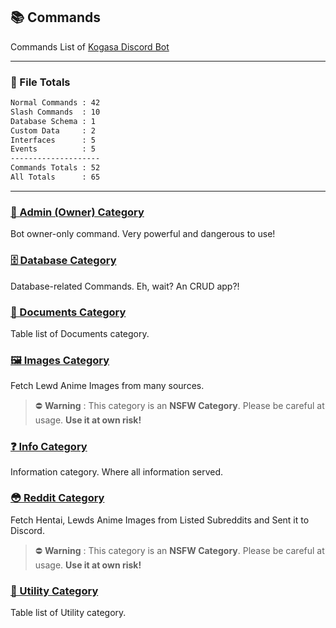 ## 📚 Commands

Commands List of [Kogasa Discord Bot](https://github.com/gifaldyazkaa/kogasa-dscbot)

---

### 📂 File Totals

```bat
Normal Commands : 42
Slash Commands  : 10
Database Schema : 1
Custom Data     : 2
Interfaces      : 5
Events          : 5
--------------------
Commands Totals : 52
All Totals      : 65
```

---

### [👑 Admin (Owner) Category](./admin.md)

Bot owner-only command. Very powerful and dangerous to use!

### [🗄️ Database Category](./database.md)

Database-related Commands. Eh, wait? An CRUD app?!

### [🧾 Documents Category](./documents.md)

Table list of Documents category.

### [🖼️ Images Category](./images.md)

Fetch Lewd Anime Images from many sources.

> ⛔ **Warning** : This category is an **NSFW Category**. Please be careful at usage. **Use it at own risk!**

### [❓ Info Category](./info.md)

Information category. Where all information served.

### [😳 Reddit Category](./reddit.md)

Fetch Hentai, Lewds Anime Images from Listed Subreddits and Sent it to Discord.

> ⛔ **Warning** : This category is an **NSFW Category**. Please be careful at usage. **Use it at own risk!**

### [📂 Utility Category](./utility.md)

Table list of Utility category.
